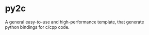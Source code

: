 # py2c
A general easy-to-use and high-performance template, that generate python bindings for c/cpp code.
